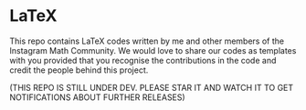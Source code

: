 # LaTeX
This repo contains LaTeX codes written by me and other members of the Instagram Math Community. We would love to share our codes as templates with you provided that you recognise the contributions in the code and credit the people behind this project.

(THIS REPO IS STILL UNDER DEV. PLEASE STAR IT AND WATCH IT TO GET NOTIFICATIONS ABOUT FURTHER RELEASES)
